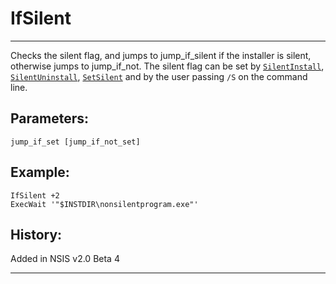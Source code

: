 # IfSilent

---

Checks the silent flag, and jumps to jump\_if\_silent if the installer is silent, otherwise jumps to jump\_if\_not. The silent flag can be set by [`SilentInstall`][1], [`SilentUninstall`][2], [`SetSilent`][3] and by the user passing `/S` on the command line.

## Parameters:

    jump_if_set [jump_if_not_set]

## Example:

	IfSilent +2
	ExecWait '"$INSTDIR\nonsilentprogram.exe"'

## History:

Added in NSIS v2.0 Beta 4

---

[1]: SilentInstall.md
[2]: SilentUnInstall.md
[3]: SetSilent.md